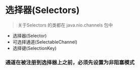 # 选择器(Selectors)
> 关于Selectors 的类都在 java.nio.channels 包中
 * 选择器(Selector)
 * 可选择通道(SelectableChannel)
 * 选择键(SelectionKey)

### 通道在被注册到选择器上之前，必须先设置为非阻塞模式
